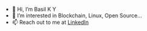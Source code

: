 - 👋 Hi, I’m Basil K Y
- 👀 I’m interested in Blockchain, Linux, Open Source...
- 📫 Reach out to me at [LinkedIn](https://www.linkedin.com/in/basilky/)

<!---
basilky/basilky is a ✨ special ✨ repository because its `README.md` (this file) appears on your GitHub profile.
You can click the Preview link to take a look at your changes.
--->

